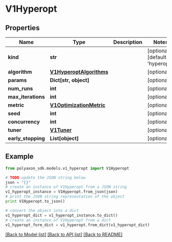 # V1Hyperopt


## Properties
Name | Type | Description | Notes
------------ | ------------- | ------------- | -------------
**kind** | **str** |  | [optional] [default to 'hyperopt']
**algorithm** | [**V1HyperoptAlgorithms**](V1HyperoptAlgorithms.md) |  | [optional] 
**params** | **Dict[str, object]** |  | [optional] 
**num_runs** | **int** |  | [optional] 
**max_iterations** | **int** |  | [optional] 
**metric** | [**V1OptimizationMetric**](V1OptimizationMetric.md) |  | [optional] 
**seed** | **int** |  | [optional] 
**concurrency** | **int** |  | [optional] 
**tuner** | [**V1Tuner**](V1Tuner.md) |  | [optional] 
**early_stopping** | **List[object]** |  | [optional] 

## Example

```python
from polyaxon_sdk.models.v1_hyperopt import V1Hyperopt

# TODO update the JSON string below
json = "{}"
# create an instance of V1Hyperopt from a JSON string
v1_hyperopt_instance = V1Hyperopt.from_json(json)
# print the JSON string representation of the object
print V1Hyperopt.to_json()

# convert the object into a dict
v1_hyperopt_dict = v1_hyperopt_instance.to_dict()
# create an instance of V1Hyperopt from a dict
v1_hyperopt_form_dict = v1_hyperopt.from_dict(v1_hyperopt_dict)
```
[[Back to Model list]](../README.md#documentation-for-models) [[Back to API list]](../README.md#documentation-for-api-endpoints) [[Back to README]](../README.md)


